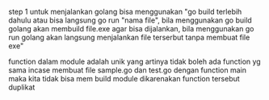 step 1 untuk menjalankan golang bisa menggunakan "go build terlebih dahulu atau bisa langsung go run "nama file", bila menggunakan go build golang akan membuild file.exe agar bisa dijalankan, bila menggunakan go run golang akan langsung menjalankan file terserbut tanpa membuat file exe"

function dalam module adalah unik yang artinya tidak boleh ada function yg sama incase membuat file sample.go dan test.go dengan function main maka kita tidak bisa mem build module dikarenakan function tersebut duplikat